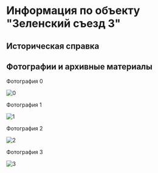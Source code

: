 # Информация по объекту "Зеленский съезд 3"

## Историческая справка

## Фотографии и архивные материалы

Фотография 0

![0](/1_Compressed.jpg)

Фотография 1

![1](/2_Compressed.jpg)

Фотография 2

![2](/3_Compressed.jpg)

Фотография 3

![3](/4_Compressed.jpg)

